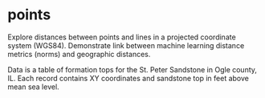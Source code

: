 # points

Explore distances between points and lines in a projected coordinate system (WGS84). Demonstrate link between machine learning distance metrics (norms) and geographic distances.

Data is a table of formation tops for the St. Peter Sandstone in Ogle county, IL. Each record contains XY coordinates and sandstone top in feet above mean sea level.
